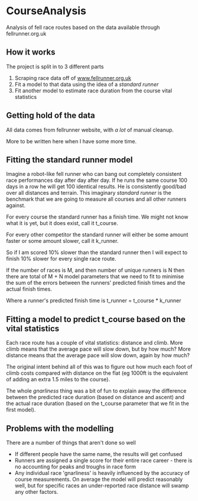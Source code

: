 # CourseAnalysis
Analysis of fell race routes based on the data available through fellrunner.org.uk


## How it works

The project is split in to 3 different parts
1. Scraping race data off of www.fellrunner.org.uk
2. Fit a model to that data using the idea of a *standard runner*
3. Fit another model to estimate race duration from the course vital statistics


## Getting hold of the data

All data comes from fellrunner website, with *a lot* of manual cleanup.

More to be written here when I have some more time.


## Fitting the standard runner model

Imagine a robot-like fell runner who can bang out completely consistent race performances day after day after day.
If he runs the same course 100 days in a row he will get 100 identical results. He is consistently good/bad over all
distances and terrain. This imaginary *standard runner* is the benchmark that we are going to measure all courses
and all other runners against.

For every course the standard runner has a finish time. We might not know what it is yet, but it does exist, call it t_course.

For every other competitor the standard runner will either be some amount faster or some amount slower, call it k_runner.

So if I am scored 10% slower than the standard runner then I will expect to finish 10% slower for every single race route.

If the number of races is M, and then number of unique runners is N then there are total of M + N model parameters that we
need to fit to minimise the sum of the errors between the runners' predicted finish times and the actual finish times.

Where a runner's predicted finish time is t_runner = t_course * k_runner


## Fitting a model to predict t_course based on the vital statistics

Each race route has a couple of vital statistics: distance and climb.
More climb means that the average pace will slow down, but by how much?
More distance means that the average pace will slow down, again by how much?

The original intent behind all of this was to figure out how much each foot of climb costs compared with distance on
the flat (eg 1000ft is the equivalent of adding an extra 1.5 miles to the course).

The whole *gnarliness* thing was a bit of fun to explain away the difference between the predicted race duration
(based on distance and ascent) and the actual race duration (based on the t_course parameter that we fit in the first model).


## Problems with the modelling

There are a number of things that aren't done so well
* If different people have the same name, the results will get confused
* Runners are assigned a single score for their entire race career - there is no accounting for peaks and troughs in race form
* Any individual race 'gnarliness' is heavily influenced by the accuracy of course measurements. On average the model will predict reasonably well, but for specific races an under-reported race distance will swamp any other factors.
